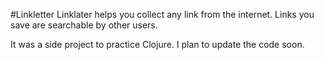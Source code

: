 #Linkletter
Linklater helps you collect any link from the internet. Links you save are searchable by other users.

It was a side project to practice Clojure. I plan to update the code soon.
